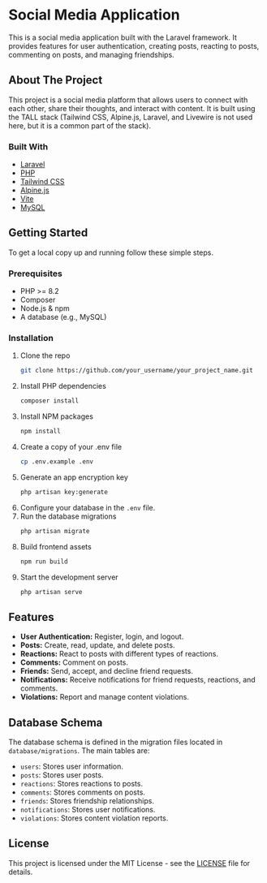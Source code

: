 # Social Media Application

This is a social media application built with the Laravel framework. It provides features for user authentication, creating posts, reacting to posts, commenting on posts, and managing friendships.

## About The Project

This project is a social media platform that allows users to connect with each other, share their thoughts, and interact with content. It is built using the TALL stack (Tailwind CSS, Alpine.js, Laravel, and Livewire is not used here, but it is a common part of the stack).

### Built With

*   [Laravel](https://laravel.com/)
*   [PHP](https://www.php.net/)
*   [Tailwind CSS](https://tailwindcss.com/)
*   [Alpine.js](https://alpinejs.dev/)
*   [Vite](https://vitejs.dev/)
*   [MySQL](https://www.mysql.com/)

## Getting Started

To get a local copy up and running follow these simple steps.

### Prerequisites

*   PHP >= 8.2
*   Composer
*   Node.js & npm
*   A database (e.g., MySQL)

### Installation

1.  Clone the repo
    ```sh
    git clone https://github.com/your_username/your_project_name.git
    ```
2.  Install PHP dependencies
    ```sh
    composer install
    ```
3.  Install NPM packages
    ```sh
    npm install
    ```
4.  Create a copy of your .env file
    ```sh
    cp .env.example .env
    ```
5.  Generate an app encryption key
    ```sh
    php artisan key:generate
    ```
6.  Configure your database in the `.env` file.
7.  Run the database migrations
    ```sh
    php artisan migrate
    ```
8.  Build frontend assets
    ```sh
    npm run build
    ```
9.  Start the development server
    ```sh
    php artisan serve
    ```

## Features

*   **User Authentication:** Register, login, and logout.
*   **Posts:** Create, read, update, and delete posts.
*   **Reactions:** React to posts with different types of reactions.
*   **Comments:** Comment on posts.
*   **Friends:** Send, accept, and decline friend requests.
*   **Notifications:** Receive notifications for friend requests, reactions, and comments.
*   **Violations:** Report and manage content violations.

## Database Schema

The database schema is defined in the migration files located in `database/migrations`. The main tables are:

*   `users`: Stores user information.
*   `posts`: Stores user posts.
*   `reactions`: Stores reactions to posts.
*   `comments`: Stores comments on posts.
*   `friends`: Stores friendship relationships.
*   `notifications`: Stores user notifications.
*   `violations`: Stores content violation reports.

## License

This project is licensed under the MIT License - see the [LICENSE](LICENSE) file for details.